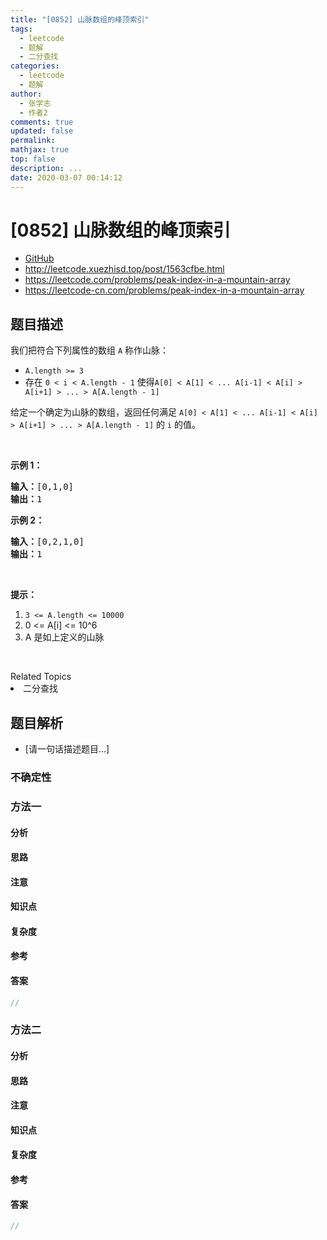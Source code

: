 ```yaml
---
title: "[0852] 山脉数组的峰顶索引"
tags:
  - leetcode
  - 题解
  - 二分查找
categories:
  - leetcode
  - 题解
author:
  - 张学志
  - 作者2
comments: true
updated: false
permalink:
mathjax: true
top: false
description: ...
date: 2020-03-07 00:14:12
---
```



# [0852] 山脉数组的峰顶索引
* [GitHub](https://github.com/algoboy101/LeetCodeCrowdsource/tree/master/_posts/QA/%5B0852%5D%20%E5%B1%B1%E8%84%89%E6%95%B0%E7%BB%84%E7%9A%84%E5%B3%B0%E9%A1%B6%E7%B4%A2%E5%BC%95.md)
* http://leetcode.xuezhisd.top/post/1563cfbe.html
* https://leetcode.com/problems/peak-index-in-a-mountain-array
* https://leetcode-cn.com/problems/peak-index-in-a-mountain-array


## 题目描述

<p>我们把符合下列属性的数组&nbsp;<code>A</code>&nbsp;称作山脉：</p>

<ul>
	<li><code>A.length &gt;= 3</code></li>
	<li>存在 <code>0 &lt; i&nbsp;&lt; A.length - 1</code> 使得<code>A[0] &lt; A[1] &lt; ... A[i-1] &lt; A[i] &gt; A[i+1] &gt; ... &gt; A[A.length - 1]</code></li>
</ul>

<p>给定一个确定为山脉的数组，返回任何满足&nbsp;<code>A[0] &lt; A[1] &lt; ... A[i-1] &lt; A[i] &gt; A[i+1] &gt; ... &gt; A[A.length - 1]</code>&nbsp;的 <code>i</code>&nbsp;的值。</p>

<p>&nbsp;</p>

<p><strong>示例 1：</strong></p>

<pre><strong>输入：</strong>[0,1,0]
<strong>输出：</strong>1
</pre>

<p><strong>示例 2：</strong></p>

<pre><strong>输入：</strong>[0,2,1,0]
<strong>输出：</strong>1</pre>

<p>&nbsp;</p>

<p><strong>提示：</strong></p>

<ol>
	<li><code>3 &lt;= A.length &lt;= 10000</code></li>
	<li>0 &lt;= A[i] &lt;= 10^6</li>
	<li>A 是如上定义的山脉</li>
</ol>

<p>&nbsp;</p>
<div><div>Related Topics</div><div><li>二分查找</li></div></div>


## 题目解析
* [请一句话描述题目...]

### 不确定性


### 方法一

#### 分析

#### 思路

#### 注意

#### 知识点

#### 复杂度

#### 参考

#### 答案

```cpp
//
```


### 方法二

#### 分析

#### 思路

#### 注意

#### 知识点

#### 复杂度

#### 参考

#### 答案

```cpp
//
```


